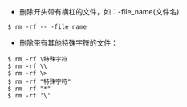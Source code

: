- 删除开头带有横杠的文件，如：-file_name(文件名)

```shell
$ rm -rf -- -file_name
```

- 删除带有其他特殊字符的文件：

```shell
$ rm -rf \特殊字符
$ rm -rf \\
$ rm -rf \>
$ rm -rf "特殊字符"
$ rm -rf "*"
$ rm -rf '\'
```
